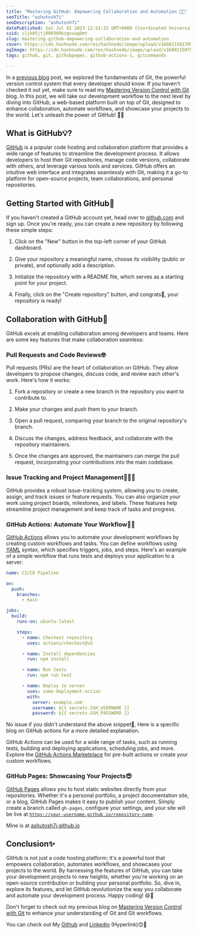 ```yaml
---
title: "Mastering GitHub: Empowering Collaboration and Automation 🚀🔗"
seoTitle: "ashutosh7i"
seoDescription: "ashutosh7i"
datePublished: Sat Jul 01 2023 12:51:32 GMT+0000 (Coordinated Universal Time)
cuid: cljk05jtj000309kzgxuagbmt
slug: mastering-github-empowering-collaboration-and-automation
cover: https://cdn.hashnode.com/res/hashnode/image/upload/v1688215817095/8b4ff0dc-f9f6-4c73-9ced-3c8b27895cf7.png
ogImage: https://cdn.hashnode.com/res/hashnode/image/upload/v1688215879742/93af3180-34c7-4b85-bca5-4b3391221b0d.png
tags: github, git, githubpages, github-actions-1, gitcommands

---
```


In a [previous blog](https://ashutosh7i.hashnode.dev/version-control-with-git) post, we explored the fundamentals of Git, the powerful version control system that every developer should know. If you haven't checked it out yet, make sure to read my [Mastering Version Control with Git](https://ashutosh7i.hashnode.dev/version-control-with-git) blog. In this post, we will take our development workflow to the next level by diving into GitHub, a web-based platform built on top of Git, designed to enhance collaboration, automate workflows, and showcase your projects to the world. Let's unleash the power of GitHub! 💪😎

## **What is GitHub💡?**

[GitHub](https://github.com) is a popular code hosting and collaboration platform that provides a wide range of features to streamline the development process. It allows developers to host their Git repositories, manage code versions, collaborate with others, and leverage various tools and services. GitHub offers an intuitive web interface and integrates seamlessly with Git, making it a go-to platform for open-source projects, team collaborations, and personal repositories.

## **Getting Started with GitHub🤔**

If you haven't created a GitHub account yet, head over to [github.com](http://github.com) and sign up. Once you're ready, you can create a new repository by following these simple steps:

1. Click on the "New" button in the top-left corner of your GitHub dashboard.
    
2. Give your repository a meaningful name, choose its visibility (public or private), and optionally add a description.
    
3. Initialize the repository with a README file, which serves as a starting point for your project.
    
4. Finally, click on the "Create repository" button, and congrats🎉, your repository is ready!
    

## **Collaboration with GitHub🤝**

GitHub excels at enabling collaboration among developers and teams. Here are some key features that make collaboration seamless:

### **Pull Requests and Code Reviews🤓**

Pull requests (PRs) are the heart of collaboration on GitHub. They allow developers to propose changes, discuss code, and review each other's work. Here's how it works:

1. Fork a repository or create a new branch in the repository you want to contribute to.
    
2. Make your changes and push them to your branch.
    
3. Open a pull request, comparing your branch to the original repository's branch.
    
4. Discuss the changes, address feedback, and collaborate with the repository maintainers.
    
5. Once the changes are approved, the maintainers can merge the pull request, incorporating your contributions into the main codebase.
    

### **Issue Tracking and Project Management🧑🏻‍💼**

GitHub provides a robust issue-tracking system, allowing you to create, assign, and track issues or feature requests. You can also organize your work using project boards, milestones, and labels. These features help streamline project management and keep track of tasks and progress.

### **GitHub Actions: Automate Your Workflow💪🏻**

[GitHub Actions](https://docs.github.com/en/actions/learn-github-actions/understanding-github-actions) allows you to automate your development workflows by creating custom workflows and tasks. You can define workflows using [YAML](https://www.redhat.com/en/topics/automation/what-is-yaml) syntax, which specifies triggers, jobs, and steps. Here's an example of a simple workflow that runs tests and deploys your application to a server:

```yaml
name: CI/CD Pipeline

on:
  push:
    branches:
      - main

jobs:
  build:
    runs-on: ubuntu-latest

    steps:
      - name: Checkout repository
        uses: actions/checkout@v2

      - name: Install dependencies
        run: npm install

      - name: Run tests
        run: npm run test

      - name: Deploy to server
        uses: some-deployment-action
        with:
          server: example.com
          username: ${{ secrets.SSH_USERNAME }}
          password: ${{ secrets.SSH_PASSWORD }}
```

No issue if you didn't understand the above snippet🤯, Here is a specific blog on GitHub actions for a more detailed explanation.

GitHub Actions can be used for a wide range of tasks, such as running tests, building and deploying applications, scheduling jobs, and more. Explore the [GitHub Actions Marketplace](https://github.com/marketplace?type=actions) for pre-built actions or create your custom workflows.

### **GitHub Pages: Showcasing Your Projects😎**

[GitHub Pages](https://pages.github.com/) allows you to host static websites directly from your repositories. Whether it's a personal portfolio, a project documentation site, or a blog, GitHub Pages makes it easy to publish your content. Simply create a branch called `gh-pages`, configure your settings, and your site will be live at [`https://your-username.github.io/repository-name`](https://your-username.github.io/repository-name).

Mine is at [ashutosh7i.github.io](https://ashutosh7i.github.io)

## **Conclusion✨**

GitHub is not just a code hosting platform; it's a powerful tool that empowers collaboration, automates workflows, and showcases your projects to the world. By harnessing the features of GitHub, you can take your development projects to new heights, whether you're working on an open-source contribution or building your personal portfolio. So, dive in, explore its features, and let GitHub revolutionize the way you collaborate and automate your development process. Happy coding! 😄🎉

Don't forget to check out my previous blog on [Mastering Version Control with Git](https://ashutosh7i.hashnode.dev/version-control-with-git) to enhance your understanding of Git and Git workflows.

You can check out My [Github](https://github.com/ashutosh7i) and [Linkedin](https://linkedin.com/in/ashutosh7i) (Hyperlink)😊🚀